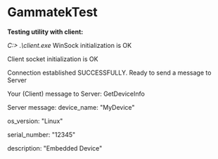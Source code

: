 # GammatekTest

**Testing utility with client:**

_C:> .\client.exe_
WinSock initialization is OK

Client socket initialization is OK

Connection established SUCCESSFULLY. Ready to send a message to Server

Your (Client) message to Server: GetDeviceInfo

Server message: device_name: "MyDevice"

os_version: "Linux"

serial_number: "12345"

description: "Embedded Device"
